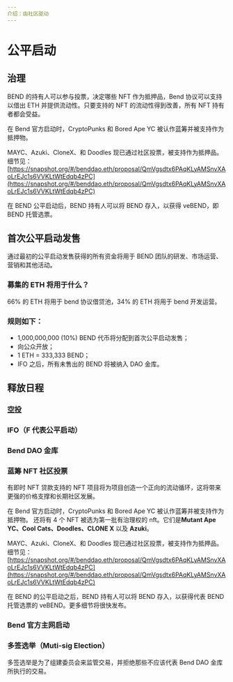 ```yaml
---
介绍：由社区驱动
---
```


# 公平启动

## 治理

BEND 的持有人可以参与投票，决定哪些 NFT 作为抵押品，Bend 协议可以支持以借出 ETH 并提供流动性。只要支持的 NFT 的流动性得到改善，所有 NFT 持有者都会受益。

在 Bend 官方启动时，CryptoPunks 和 Bored Ape YC 被认作蓝筹并被支持作为抵押物。

MAYC、Azuki、CloneX、和 Doodles 现已通过社区投票，被支持作为抵押品。细节见：[https://snapshot.org/#/benddao.eth/proposal/QmVgsdtx6PAqKLyAMSnvXAoLrEJc1s6VVKLtWtEdqb4zPC](https://snapshot.org/#/benddao.eth/proposal/QmVgsdtx6PAqKLyAMSnvXAoLrEJc1s6VVKLtWtEdqb4zPC)

在 BEND 公平启动后，BEND 持有人可以将 BEND 存入，以获得 veBEND，即 BEND 托管选票。

## 首次公平启动发售

通过最初的公平启动发售获得的所有资金将用于 BEND 团队的研发、市场运营、营销和其他活动。

### 募集的 ETH 将用于什么？

66% 的 ETH 将用于 bend 协议借贷池，34% 的 ETH 将用于 bend 开发运营。

### **规则如下：**

* 1,000,000,000 (10%) BEND 代币将分配到首次公平启动发售；
* 向公众开放；
* 1 ETH = 333,333 BEND；
* IFO 之后，所有未售出的 BEND 将被纳入 DAO 金库。

## 释放日程

### [空投](../resources/airdrop.md)

### IFO（F 代表公平启动）

### Bend DAO 金库

### 蓝筹 NFT 社区投票

有即时 NFT 贷款支持的 NFT 项目将为项目创造一个正向的流动循环，这将带来更强的价格支撑和长期社区发展。

在 Bend 官方启动时，CryptoPunks 和 Bored Ape YC 被认作蓝筹并被支持作为抵押物。 还将有 4 个 NFT 被选为第一批有治理权的 nft。它们是**Mutant Ape YC、Cool Cats、Doodles、CLONE X** 以及 **Azuki**。

MAYC、Azuki、CloneX、和 Doodles 现已通过社区投票，被支持作为抵押品。细节见：[https://snapshot.org/#/benddao.eth/proposal/QmVgsdtx6PAqKLyAMSnvXAoLrEJc1s6VVKLtWtEdqb4zPC](https://snapshot.org/#/benddao.eth/proposal/QmVgsdtx6PAqKLyAMSnvXAoLrEJc1s6VVKLtWtEdqb4zPC)

在 BEND 的公平启动之后，BEND 持有人可以将 BEND 存入，以获得代表 BEND 托管选票的 veBEND。更多细节将很快发布。

### Bend 官方主网启动

### 多签选举（Muti-sig Election）

多签选举是为了组建委员会来监管交易，并拒绝那些不应该代表 Bend DAO 金库所执行的交易。&#x20;
